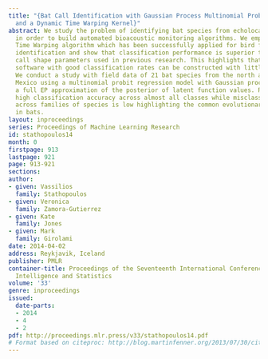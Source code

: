 ```yaml
---
title: "{Bat Call Identification with Gaussian Process Multinomial Probit Regression
  and a Dynamic Time Warping Kernel}"
abstract: We study the problem of identifying bat species from echolocation calls
  in order to build automated bioacoustic monitoring algorithms. We employ the Dynamic
  Time Warping algorithm which has been successfully applied for bird flight calls
  identification and show that classification performance is superior to hand crafted
  call shape parameters used in previous research. This highlights that generic bioacoustic
  software with good classification rates can be constructed with little domain knowledge.
  We conduct a study with field data of 21 bat species from the north and central
  Mexico using a multinomial probit regression model with Gaussian process prior and
  a full EP approximation of the posterior of latent function values. Results indicate
  high classification accuracy across almost all classes while misclassification rate
  across families of species is low highlighting the common evolutionary path of echolocation
  in bats.
layout: inproceedings
series: Proceedings of Machine Learning Research
id: stathopoulos14
month: 0
firstpage: 913
lastpage: 921
page: 913-921
sections: 
author:
- given: Vassilios
  family: Stathopoulos
- given: Veronica
  family: Zamora-Gutierrez
- given: Kate
  family: Jones
- given: Mark
  family: Girolami
date: 2014-04-02
address: Reykjavik, Iceland
publisher: PMLR
container-title: Proceedings of the Seventeenth International Conference on Artificial
  Intelligence and Statistics
volume: '33'
genre: inproceedings
issued:
  date-parts:
  - 2014
  - 4
  - 2
pdf: http://proceedings.mlr.press/v33/stathopoulos14.pdf
# Format based on citeproc: http://blog.martinfenner.org/2013/07/30/citeproc-yaml-for-bibliographies/
---
```

